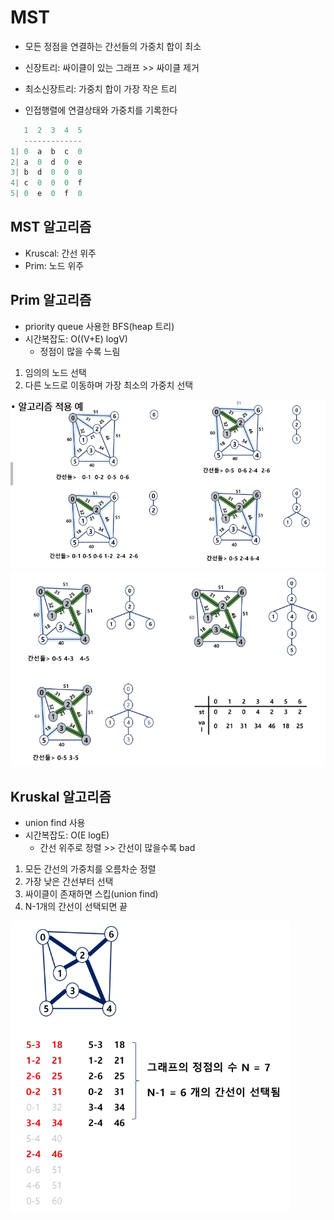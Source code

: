 # MST
- 모든 정점을 연결하는 간선들의 가중치 합이 최소
- 신장트리: 싸이클이 있는 그래프 >> 싸이클 제거
- 최소신장트리: 가중치 합이 가장 작은 트리

- 인접행렬에 연결상태와 가중치를 기록한다
```py
   1  2  3  4  5
   -------------
1| 0  a  b  c  0
2| a  0  d  0  e
3| b  d  0  0  0
4| c  0  0  0  f
5| 0  e  0  f  0
```

## MST 알고리즘
- Kruscal: 간선 위주
- Prim: 노드 위주

## Prim 알고리즘
- priority queue 사용한 BFS(heap 트리)
- 시간복잡도: O((V+E) logV)
  - 정점이 많을 수록 느림

1. 임의의 노드 선택
2. 다른 노드로 이동하며 가장 최소의 가중치 선택

![alt text](image-5.png)
![alt text](image-6.png)

## Kruskal 알고리즘
- union find 사용
- 시간복잡도: O(E logE)
  - 간선 위주로 정렬 >> 간선이 많을수록 bad

1. 모든 간선의 가중치를 오름차순 정렬
2. 가장 낮은 간선부터 선택
3. 싸이클이 존재하면 스킵(union find)
4. N-1개의 간선이 선택되면 끝

![alt text](image-7.png)